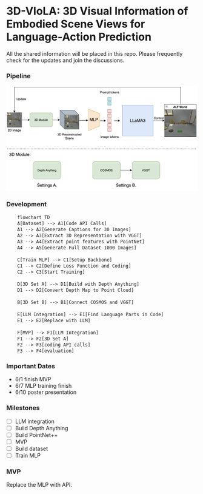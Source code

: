 # 3D-VIoLA: 3D Visual Information of Embodied Scene Views for Language-Action Prediction

All the shared information will be placed in this repo. Please frequently check for the updates and join the discussions.

### Pipeline

![](pipeline.png)

### Development

```mermaid
    flowchart TD
    A[Dataset] --> A1[Code API Calls]
    A1 --> A2[Generate Captions for 30 Images]
    A2 --> A3[Extract 3D Representation with VGGT]
    A3 --> A4[Extract point features with PointNet]
    A4 --> A5[Generate Full Dataset 1000 Images]

    C[Train MLP] --> C1[Setup Backbone]
    C1 --> C2[Define Loss Function and Coding]
    C2 --> C3[Start Training]

    D[3D Set A] --> D1[Build with Depth Anything]
    D1 --> D2[Convert Depth Map to Point Cloud]

    B[3D Set B] --> B1[Connect COSMOS and VGGT]

    E[LLM Integration] --> E1[Find Language Parts in Code]
    E1 --> E2[Replace with LLM]

    F[MVP] --> F1[LLM Integration]
    F1 --> F2[3D Set A]
    F2 --> F3[coding API calls]
    F3 --> F4[evaluation]
```

### Important Dates

- 6/1 finish MVP
- 6/7 MLP training finish
- 6/10 poster presentation

### Milestones

- [ ] LLM integration
- [ ] Build Depth Anything
- [ ] Build PointNet++
- [ ] MVP
- [ ] Build dataset
- [ ] Train MLP

### MVP

Replace the MLP with API.

 
